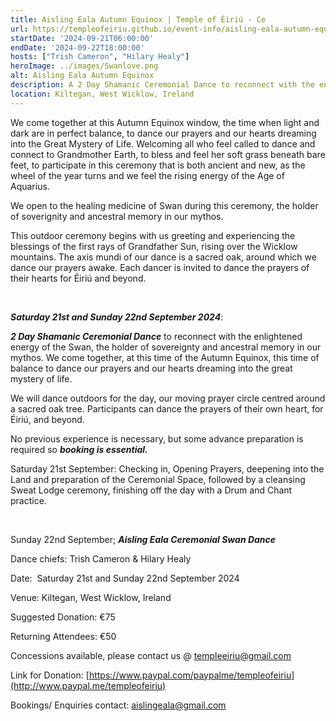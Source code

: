 ```yaml
---
title: Aisling Eala Autumn Equinox | Temple of Éiriú - Ce
url: https://templeofeiriu.github.io/event-info/aisling-eala-autumn-equinox
startDate: '2024-09-21T06:00:00'
endDate: '2024-09-22T18:00:00'
hosts: ["Trish Cameron", "Hilary Healy"]
heroImage: ../images/Swanlove.png
alt: Aisling Eala Autumn Equinox
description: A 2 Day Shamanic Ceremonial Dance to reconnect with the enlightened energy of the Swan, the holder of sovereignty and ancestral memory in our mythos. We come together, at this time of the Autumn Equinox, this time of balance to dance our prayers and our hearts dreaming into the great mystery of life.
location: Kiltegan, West Wicklow, Ireland
---
```


We come together at this Autumn Equinox window, the time when light and dark are in perfect balance, to dance our prayers and our hearts dreaming into the Great Mystery of Life. Welcoming all who feel called to dance and connect to Grandmother Earth, to bless and feel her soft grass beneath bare feet, to participate in this ceremony that is both ancient and new, as the wheel of the year turns and we feel the rising energy of the Age of Aquarius.

We open to the healing medicine of Swan during this ceremony, the holder of soverignity and ancestral memory in our mythos.

This outdoor ceremony begins with us greeting and experiencing the blessings of the first rays of Grandfather Sun, rising over the Wicklow mountains. The axis mundi of our dance is a sacred oak, around which we dance our prayers awake. Each dancer is invited to dance the prayers of their hearts for Éiriú and beyond.

​

_**Saturday 21st and Sunday 22nd September 2024**_:

_**2 Day Shamanic Ceremonial Dance**_ to reconnect with the enlightened energy of the Swan, the holder of sovereignty and ancestral memory in our mythos. We come together, at this time of the Autumn Equinox, this time of balance to dance our prayers and our hearts dreaming into the great mystery of life.

We will dance outdoors for the day, our moving prayer circle centred around a sacred oak tree. Participants can dance the prayers of their own heart, for Éiriú, and beyond.

No previous experience is necessary, but some advance preparation is required so _**booking is essential.**_

Saturday 21st September: Checking in, Opening Prayers, deepening into the Land and preparation of the Ceremonial Space, followed by a cleansing Sweat Lodge ceremony, finishing off the day with a Drum and Chant practice.

​

Sunday 22nd September; _**Aisling Eala Ceremonial Swan Dance**_

Dance chiefs: Trish Cameron & Hilary Healy

Date:  Saturday 21st and Sunday 22nd September 2024

Venue: Kiltegan, West Wicklow, Ireland

Suggested Donation: €75

Returning Attendees: €50

Concessions available, please contact us @ [templeeiriu@gmail.com](mailto://templeeiriu@gmail.com)

Link for Donation: [https://www.paypal.com/paypalme/templeofeiriu](http://www.paypal.me/templeofeiriu)

Bookings/ Enquiries contact: [aislingeala@gmail.com](mailto://aislingeala@gmail.com/)
